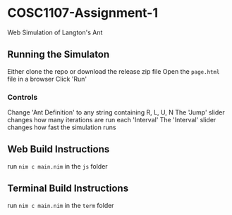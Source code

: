 # COSC1107-Assignment-1
Web Simulation of Langton's Ant

## Running the Simulaton
Either clone the repo or download the release zip file
Open the `page.html` file in a browser
Click 'Run'

### Controls
Change 'Ant Definition' to any string containing R, L, U, N
The 'Jump' slider changes how many iterations are run each 'Interval'
The 'Interval' slider changes how fast the simulation runs

## Web Build Instructions
run `nim c main.nim` in the `js` folder

## Terminal Build Instructions
run `nim c main.nim` in the `term` folder
